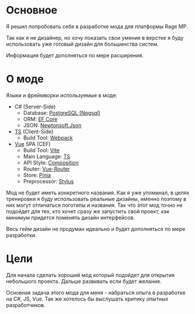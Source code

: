 # Основное
Я решил попробовать себя в разработке мода для платформы Rage MP.

Так как я не дизайнер, но хочу показать свои умения в верстке я буду использовать уже готовый дизайн для большинства систем.

Информация будет дополняться по мере расширения.
# О моде
Языки и фреймворки используемые в моде:
+ C# (Server-Side)
  - Database: [PostgreSQL (Npgsql)](https://www.npgsql.org/)
  - ORM: [EF Core](https://docs.microsoft.com/ru-ru/ef/core/)
  - JSON: [Newtonsoft.Json](https://www.newtonsoft.com/json)
+ [TS](https://www.typescriptlang.org/) (Client-Side)
  - Build Tool: [Webpack](https://webpack.js.org/)
+ [Vue](https://vuejs.org/) SPA (CEF)
  - Build Tool: [Vite](https://vitejs.dev/)
  - Main Language: [TS](https://www.typescriptlang.org/)
  - API Style: [Composition](https://vuejs.org/guide/introduction.html#composition-api)
  - Router: [Vue-Router](https://router.vuejs.org/)
  - Store: [Pinia](https://pinia.vuejs.org/)
  - Preprocessor: [Stylus](https://stylus-lang.com/)

Мод не будет иметь конкретного названия. Как я уже упоминал, в целях тренировки я буду использовать реальные дизайны, именно поэтому в них могут отличаться логотипы и названия. Так что этот мод точно не подойдет для тех, кто хочет сразу же запустить свой проект, как минимум придется поменять дизайн интерфейсов.

Весь гейм дизайн не продуман идеально и будет дополняться по мере разработки.

# Цели
Для начала сделать хороший мод который подойдет для открытия небольшого проекта. Дальше развивать если будет желание.

Основная задача этого мода для меня - набраться опыта в разработке на C#, JS, Vue. Так же хотелось бы выслушать критику опытных разработчиков.
